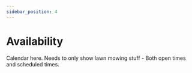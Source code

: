 ```yaml
---
sidebar_position: 4
---
```


# Availability

Calendar here. Needs to only show lawn mowing stuff - Both open times and scheduled times.